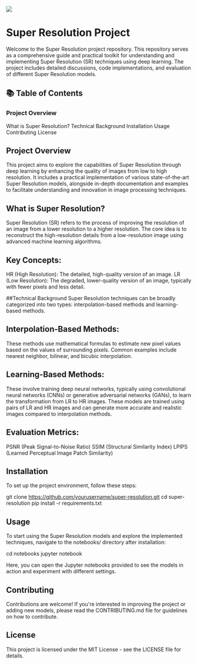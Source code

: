<img src="https://capsule-render.vercel.app/api?type=모양&color=색상코드&height=높이&section=header&text=텍스트&fontSize=텍스트크기" />

# Super Resolution Project
Welcome to the Super Resolution project repository. This repository serves as a comprehensive guide and practical toolkit for understanding and implementing Super Resolution (SR) techniques using deep learning. The project includes detailed discussions, code implementations, and evaluation of different Super Resolution models.

## 📚 Table of Contents
### Project Overview
What is Super Resolution?
Technical Background
Installation
Usage
Contributing
License

## Project Overview
This project aims to explore the capabilities of Super Resolution through deep learning by enhancing the quality of images from low to high resolution. It includes a practical implementation of various state-of-the-art Super Resolution models, alongside in-depth documentation and examples to facilitate understanding and innovation in image processing techniques.

## What is Super Resolution?
Super Resolution (SR) refers to the process of improving the resolution of an image from a lower resolution to a higher resolution. The core idea is to reconstruct the high-resolution details from a low-resolution image using advanced machine learning algorithms.

## Key Concepts:
HR (High Resolution): The detailed, high-quality version of an image.
LR (Low Resolution): The degraded, lower-quality version of an image, typically with fewer pixels and less detail.

##Technical Background
Super Resolution techniques can be broadly categorized into two types: interpolation-based methods and learning-based methods.

## Interpolation-Based Methods:
These methods use mathematical formulas to estimate new pixel values based on the values of surrounding pixels. Common examples include nearest neighbor, bilinear, and bicubic interpolation.

## Learning-Based Methods:
These involve training deep neural networks, typically using convolutional neural networks (CNNs) or generative adversarial networks (GANs), to learn the transformation from LR to HR images. These models are trained using pairs of LR and HR images and can generate more accurate and realistic images compared to interpolation methods.

## Evaluation Metrics:
PSNR (Peak Signal-to-Noise Ratio)
SSIM (Structural Similarity Index)
LPIPS (Learned Perceptual Image Patch Similarity)

## Installation
To set up the project environment, follow these steps:


git clone https://github.com/yourusername/super-resolution.git
cd super-resolution
pip install -r requirements.txt

## Usage
To start using the Super Resolution models and explore the implemented techniques, navigate to the notebooks/ directory after installation:


cd notebooks
jupyter notebook

Here, you can open the Jupyter notebooks provided to see the models in action and experiment with different settings.

## Contributing
Contributions are welcome! If you're interested in improving the project or adding new models, please read the CONTRIBUTING.md file for guidelines on how to contribute.

## License
This project is licensed under the MIT License - see the LICENSE file for details.

